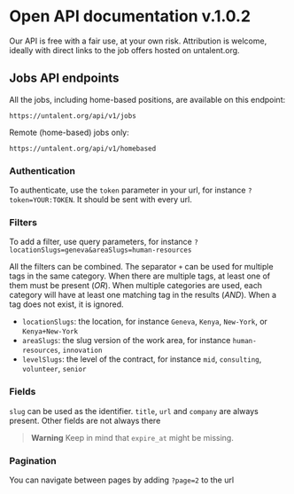 # Open API documentation v.1.0.2

Our API is free with a fair use, at your own risk. Attribution is welcome, ideally with direct links to the job offers hosted on untalent.org.

## Jobs API endpoints

All the jobs, including home-based positions, are available on this endpoint:
```
https://untalent.org/api/v1/jobs
```

Remote (home-based) jobs only:
```
https://untalent.org/api/v1/homebased
```

### Authentication

To authenticate, use the `token` parameter in your url, for instance `?token=YOUR:TOKEN`. It should be sent with every url.

### Filters

To add a filter, use query parameters, for instance `?locationSlugs=geneva&areaSlugs=human-resources`

All the filters can be combined. The separator `+` can be used for multiple tags in the same category. When there are multiple tags, at least one of them must be present (_OR_). When multiple categories are used, each category will have at least one matching tag in the results (_AND_). When a tag does not exist, it is ignored.


* `locationSlugs`: the location, for instance `Geneva`, `Kenya`, `New-York`, or `Kenya+New-York` 
* `areaSlugs`: the slug version of the work area, for instance `human-resources`, `innovation`
* `levelSlugs`: the level of the contract, for instance `mid`, `consulting`, `volunteer`, `senior`

### Fields

`slug` can be used as the identifier.
`title`, `url` and `company` are always present. Other fields are not always there

> **Warning** Keep in mind that `expire_at` might be missing.


### Pagination

You can navigate between pages by adding `?page=2` to the url
